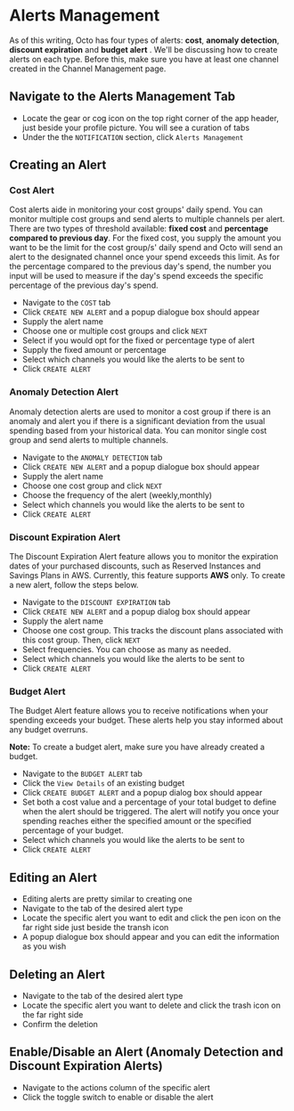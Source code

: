 # Alerts Management

As of this writing, Octo has four types of alerts: **cost**, **anomaly detection**, **discount expiration** and **budget alert** . We'll be discussing how to create alerts on each type. Before this, make sure you have at least one channel created in the Channel Management page.

## Navigate to the Alerts Management Tab

- Locate the gear or cog icon on the top right corner of the app header, just beside your profile picture. You will see a curation of tabs
- Under the the `NOTIFICATION` section, click `Alerts Management`
## Creating an Alert

### Cost Alert

Cost alerts aide in monitoring your cost groups' daily spend. You can monitor multiple cost groups and send alerts to multiple channels per alert. There are two types of threshold available: **fixed cost** and **percentage compared to previous day**. For the fixed cost, you supply the amount you want to be the limit for the cost group/s' daily spend and Octo will send an alert to the designated channel once your spend exceeds this limit. As for the percentage compared to the previous day's spend, the number you input will be used to measure if the day's spend exceeds the specific percentage of the previous day's spend.

- Navigate to the `COST` tab
- Click `CREATE NEW ALERT` and a popup dialogue box should appear
- Supply the alert name
- Choose one or multiple cost groups and click `NEXT`
- Select if you would opt for the fixed or percentage type of alert
- Supply the fixed amount or percentage
- Select which channels you would like the alerts to be sent to
- Click `CREATE ALERT`

<!-- ### Anomaly Detection Alert -->
### Anomaly Detection Alert

Anomaly detection alerts are used to monitor a cost group if there is an anomaly and alert you if there is a significant deviation from the usual spending based from your historical data. You can monitor single cost group and send alerts to multiple channels. 

- Navigate to the `ANOMALY DETECTION` tab
- Click `CREATE NEW ALERT` and a popup dialogue box should appear
- Supply the alert name
- Choose one cost group and click `NEXT`
- Choose the frequency of the alert (weekly,monthly)
- Select which channels you would like the alerts to be sent to
- Click `CREATE ALERT` 

### Discount Expiration Alert

The Discount Expiration Alert feature allows you to monitor the expiration dates of your purchased discounts, such as Reserved Instances and Savings Plans in AWS.
Currently, this feature supports **AWS** only. To create a new alert, follow the steps below.

- Navigate to the `DISCOUNT EXPIRATION` tab
- Click `CREATE NEW ALERT` and a popup dialog box should appear
- Supply the alert name
- Choose one cost group. This tracks the discount plans associated with this cost group. Then, click `NEXT`
- Select frequencies. You can choose as many as needed.
- Select which channels you would like the alerts to be sent to
- Click `CREATE ALERT`

### Budget Alert

The Budget Alert feature allows you to receive notifications when your spending exceeds your budget. These alerts help you stay informed about any budget overruns.

**Note:** To create a budget alert, make sure you have already created a budget.

- Navigate to the `BUDGET ALERT` tab  
- Click the `View Details` of an existing budget  
- Click `CREATE BUDGET ALERT` and a popup dialog box should appear  
- Set both a cost value and a percentage of your total budget to define when the alert should be triggered. The alert will notify you once your spending reaches either the specified amount or the specified percentage of your budget. 
- Select which channels you would like the alerts to be sent to  
- Click `CREATE ALERT`


## Editing an Alert

- Editing alerts are pretty similar to creating one
- Navigate to the tab of the desired alert type
- Locate the specific alert you want to edit and click the pen icon on the far right side just beside the transh icon
- A popup dialogue box should appear and you can edit the information as you wish

## Deleting an Alert

- Navigate to the tab of the desired alert type
- Locate the specific alert you want to delete and click the trash icon on the far right side
- Confirm the deletion

## Enable/Disable an Alert (Anomaly Detection and Discount Expiration Alerts)

- Navigate to the actions column of the specific alert
- Click the toggle switch to enable or disable the alert